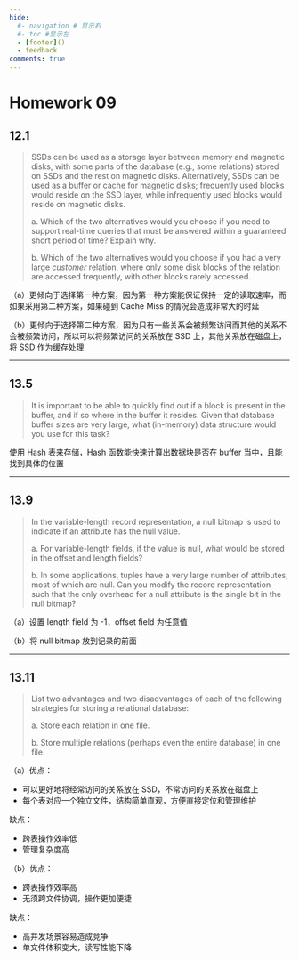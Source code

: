```yaml
---
hide:
  #- navigation # 显示右
  #- toc #显示左
  - [footer]()
  - feedback
comments: true
--- 
```


# Homework 09

## 12.1

> SSDs can be used as a storage layer between memory and magnetic disks, with some parts of the database (e.g., some relations) stored on SSDs and the rest on magnetic disks. Alternatively, 
> SSDs can be used as a buffer or cache for magnetic disks; frequently used blocks would reside on the SSD layer, while infrequently used blocks would reside on magnetic disks. 
> 
> a. Which of the two alternatives would you choose if you need to support real-time queries that must be answered within a guaranteed short period of time? Explain why. 
> 
> b. Which of the two alternatives would you choose if you had a very large _customer_ relation, where only some disk blocks of the relation are accessed frequently, with other blocks rarely accessed. 

（a）更倾向于选择第一种方案，因为第一种方案能保证保持一定的读取速率，而如果采用第二种方案，如果碰到 Cache Miss 的情况会造成非常大的时延

（b）更倾向于选择第二种方案，因为只有一些关系会被频繁访问而其他的关系不会被频繁访问，所以可以将频繁访问的关系放在 SSD 上，其他关系放在磁盘上，将 SSD 作为缓存处理
***
## 13.5

> It is important to be able to quickly find out if a block is present in the buffer, and if so where in the buffer it resides. Given that database buffer sizes are very large, what (in-memory) data structure would you use for this task? 

使用 Hash 表来存储，Hash 函数能快速计算出数据块是否在 buffer 当中，且能找到具体的位置
***
## 13.9

> In the variable-length record representation, a null bitmap is used to indicate if an attribute has the null value. 
> 
> a. For variable-length fields, if the value is null, what would be stored in the offset and length fields?
> 
> b. In some applications, tuples have a very large number of attributes, most of which are null. Can you modify the record representation such that the only overhead for a null attribute is the single bit in the null bitmap? 

（a）设置 length field 为 -1，offset field 为任意值

（b）将 null bitmap 放到记录的前面
***
## 13.11

> List two advantages and two disadvantages of each of the following strategies for storing a relational database: 
> 
> a. Store each relation in one file. 
> 
> b. Store multiple relations (perhaps even the entire database) in one file. 

（a）优点：

- 可以更好地将经常访问的关系放在 SSD，不常访问的关系放在磁盘上
- 每个表对应一个独立文件，​结构简单直观，方便直接定位和管理维护

缺点：

- 跨表操作效率低
- 管理复杂度高

（b）优点：

- 跨表操作效率高
- 无须跨文件协调，操作更加便捷

缺点：

- 高并发场景容易造成竞争
- 单文件体积变大，读写性能下降

